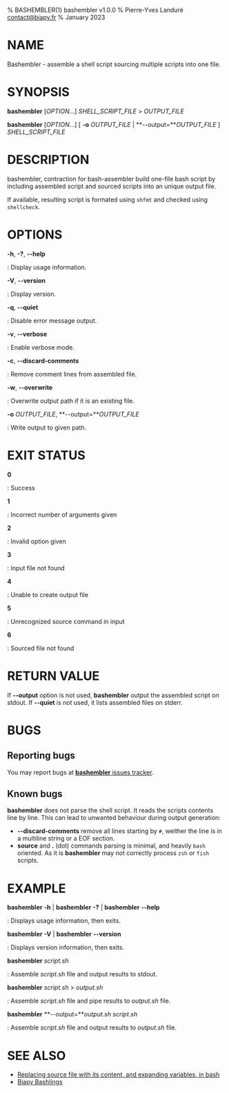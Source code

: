 % BASHEMBLER(1) bashembler v1.0.0
% Pierre-Yves Landuré <contact@biapy.fr>
% January 2023

<!-- markdownlint-disable-next-line MD041 -->
# NAME

Bashembler - assemble a shell script sourcing multiple scripts into one file.

<!-- markdownlint-disable-next-line MD041 -->
# SYNOPSIS

**bashembler** [*OPTION*...] *SHELL_SCRIPT_FILE* > *OUTPUT_FILE*

**bashembler** [*OPTION*...] [ **-o** *OUTPUT_FILE* | **--output=***OUTPUT_FILE* ] *SHELL_SCRIPT_FILE*

<!-- markdownlint-disable-next-line MD041 -->
# DESCRIPTION

bashembler, contraction for bash-assembler build one-file bash script
by including assembled script and sourced scripts into an unique output
file.

If available, resulting script is formated using `shfmt`
and checked using `shellcheck`.

<!-- markdownlint-disable-next-line MD041 -->
# OPTIONS

**-h**, **-?**, **--help**

: Display usage information.

**-V**, **--version**

: Display version.

**-q**, **--quiet**

: Disable error message output.

**-v**, **--verbose**

: Enable verbose mode.

**-c**, **--discard-comments**

: Remove comment lines from assembled file.

**-w**, **--overwrite**

: Overwrite output path if it is an existing file.

**-o** *OUTPUT_FILE*, **--output=***OUTPUT_FILE*

: Write output to given path.

<!-- markdownlint-disable-next-line MD041 -->
# EXIT STATUS

**0**

: Success

**1**

: Incorrect number of arguments given

**2**

: Invalid option given

**3**

: Input file not found

**4**

: Unable to create output file

**5**

: Unrecognized source command in input

**6**

: Sourced file not found

<!-- markdownlint-disable-next-line MD041 -->
# RETURN VALUE

If **--output** option is not used, **bashembler** output the assembled script
on stdout. If **--quiet** is not used, it lists assembled files on stderr.

<!-- markdownlint-disable-next-line MD041 -->
# BUGS

## Reporting bugs

You may report bugs at
[**bashembler** issues tracker](https://github.com/biapy/bashembler/issues).

## Known bugs

**bashembler** does not parse the shell script. It reads the scripts
contents line by line. This can lead to unwanted behaviour during output
generation:

* **--discard-comments** remove all lines starting by `#`, weither the line is
  in a multiline string or a EOF section.
* **source** and **.** (dot) commands parsing is minimal, and heavily `bash` oriented.
  As it is **bashembler** may not correctly process `zsh` or `fish` scripts.

<!-- markdownlint-disable-next-line MD041 -->
# EXAMPLE

**bashembler** **-h** | **bashembler** **-?** | **bashembler** **--help**

: Displays usage information, then exits.

**bashembler** **-V** | **bashembler** **--version**

: Displays version information, then exits.

**bashembler** *script.sh*

: Assemble *script.sh* file and output results to stdout.

**bashembler** *script.sh* > *output.sh*

: Assemble *script.sh* file and pipe results to *output.sh* file.

**bashembler** **--output=***output.sh* *script.sh*

: Assemble *script.sh* file and output results to *output.sh* file.

<!-- markdownlint-disable-next-line MD041 -->
# SEE ALSO

* [Replacing source file with its content, and expanding variables, in bash](https://stackoverflow.com/questions/37531927/replacing-source-file-with-its-content-and-expanding-variables-in-bash)
* [Biapy Bashlings](https://github.com/biapy/biapy-bashlings/)
